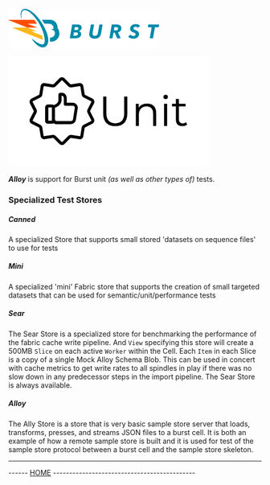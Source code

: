 ![Burst](../documentation/burst_h_small.png "")

![](doc/alloy.png "")


___Alloy___ is support for Burst unit _(as well as other types of)_ tests.


### Specialized Test Stores

##### Canned
A specialized Store that supports small stored 'datasets on sequence files' to use
for tests

##### Mini
A specialized 'mini' Fabric store that supports the creation of small targeted datasets that can be
used for semantic/unit/performance tests

##### Sear
The Sear Store is a specialized store for benchmarking the performance
of the fabric cache write pipeline. And `View` specifying this store
will create a 500MB `Slice` on each active `Worker` within the Cell.
Each `Item` in each Slice is a copy of a single Mock Alloy Schema Blob.
This can be used in concert with cache metrics to get write rates to all
spindles in play if there was no slow down in any predecessor steps in the
import pipeline. The Sear Store is always available.

##### Alloy
The Ally Store is a store that is very basic sample store server that loads, transforms, presses, and streams JSON files
to a burst cell.  It is both an example of how a remote sample store is built and it is used for test of the sample
store protocol between a burst cell and the sample store skeleton.


---
------ [HOME](../readme.md) --------------------------------------------
